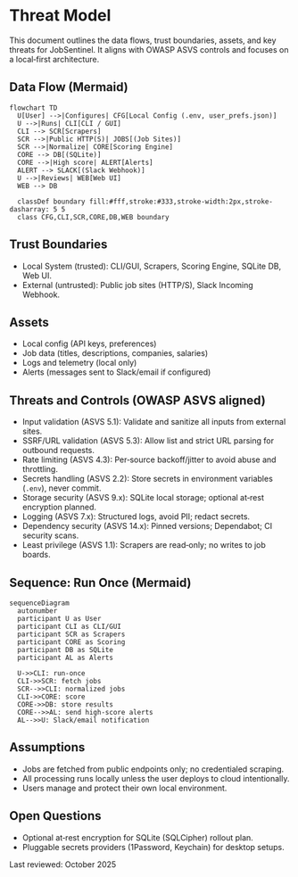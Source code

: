 # Threat Model

This document outlines the data flows, trust boundaries, assets, and key threats for JobSentinel.
It aligns with OWASP ASVS controls and focuses on a local‑first architecture.

## Data Flow (Mermaid)

```mermaid
flowchart TD
  U[User] -->|Configures| CFG[Local Config (.env, user_prefs.json)]
  U -->|Runs| CLI[CLI / GUI]
  CLI --> SCR[Scrapers]
  SCR -->|Public HTTP(S)| JOBS[(Job Sites)]
  SCR -->|Normalize| CORE[Scoring Engine]
  CORE --> DB[(SQLite)]
  CORE -->|High score| ALERT[Alerts]
  ALERT --> SLACK[(Slack Webhook)]
  U -->|Reviews| WEB[Web UI]
  WEB --> DB

  classDef boundary fill:#fff,stroke:#333,stroke-width:2px,stroke-dasharray: 5 5
  class CFG,CLI,SCR,CORE,DB,WEB boundary
```

## Trust Boundaries

- Local System (trusted): CLI/GUI, Scrapers, Scoring Engine, SQLite DB, Web UI.
- External (untrusted): Public job sites (HTTP/S), Slack Incoming Webhook.

## Assets

- Local config (API keys, preferences)
- Job data (titles, descriptions, companies, salaries)
- Logs and telemetry (local only)
- Alerts (messages sent to Slack/email if configured)

## Threats and Controls (OWASP ASVS aligned)

- Input validation (ASVS 5.1): Validate and sanitize all inputs from external sites.
- SSRF/URL validation (ASVS 5.3): Allow list and strict URL parsing for outbound requests.
- Rate limiting (ASVS 4.3): Per‑source backoff/jitter to avoid abuse and throttling.
- Secrets handling (ASVS 2.2): Store secrets in environment variables (`.env`), never commit.
- Storage security (ASVS 9.x): SQLite local storage; optional at‑rest encryption planned.
- Logging (ASVS 7.x): Structured logs, avoid PII; redact secrets.
- Dependency security (ASVS 14.x): Pinned versions; Dependabot; CI security scans.
- Least privilege (ASVS 1.1): Scrapers are read‑only; no writes to job boards.

## Sequence: Run Once (Mermaid)

```mermaid
sequenceDiagram
  autonumber
  participant U as User
  participant CLI as CLI/GUI
  participant SCR as Scrapers
  participant CORE as Scoring
  participant DB as SQLite
  participant AL as Alerts

  U->>CLI: run-once
  CLI->>SCR: fetch jobs
  SCR-->>CLI: normalized jobs
  CLI->>CORE: score
  CORE->>DB: store results
  CORE-->>AL: send high-score alerts
  AL-->>U: Slack/email notification
```

## Assumptions

- Jobs are fetched from public endpoints only; no credentialed scraping.
- All processing runs locally unless the user deploys to cloud intentionally.
- Users manage and protect their own local environment.

## Open Questions

- Optional at‑rest encryption for SQLite (SQLCipher) rollout plan.
- Pluggable secrets providers (1Password, Keychain) for desktop setups.

Last reviewed: October 2025
